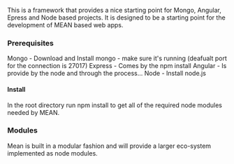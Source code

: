 This is a framework that provides a nice starting point for Mongo, Angular, Epress and Node based projects.
It is designed to be a starting point for the development of MEAN based web apps.
### Prerequisites
Mongo - Download and Install mongo - make sure it's running (deafualt port for the connection is 27017)
Express - Comes by the npm install
Angular - Is provide by the node and through the process...
Node - Install node.js

#### Install
In the root directory run
npm install
to get all of the required node modules needed by MEAN.

### Modules
Mean is built in a modular fashion and will provide a larger eco-system implemented as node modules.

